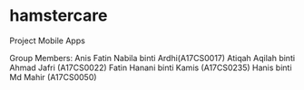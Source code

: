 # hamstercare
 Project Mobile Apps
 
 Group Members:
 Anis Fatin Nabila binti Ardhi(A17CS0017)
 Atiqah Aqilah binti Ahmad Jafri (A17CS0022)
 Fatin Hanani binti Kamis (A17CS0235)
 Hanis binti Md Mahir (A17CS0050)
 
 
 
